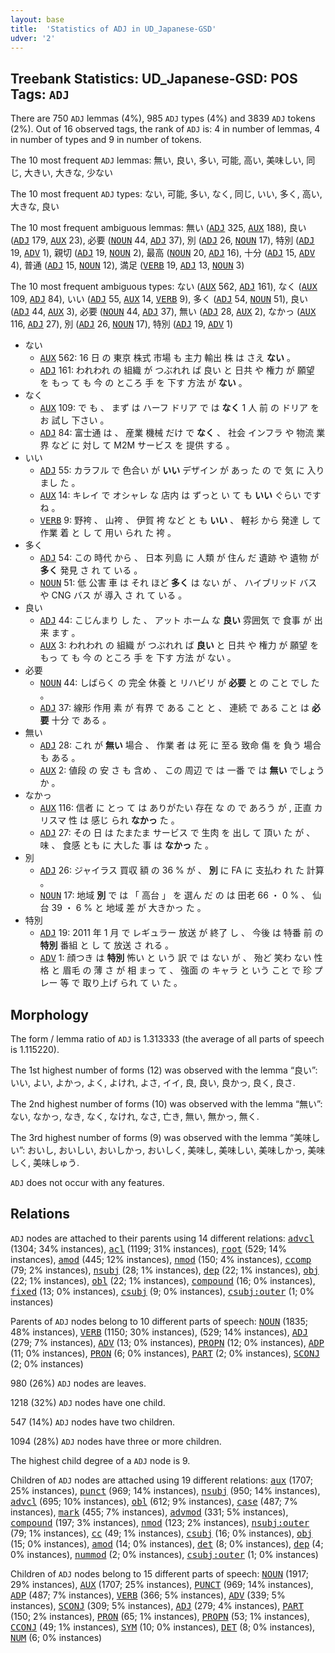 ```yaml
---
layout: base
title:  'Statistics of ADJ in UD_Japanese-GSD'
udver: '2'
---
```


## Treebank Statistics: UD_Japanese-GSD: POS Tags: `ADJ`

There are 750 `ADJ` lemmas (4%), 985 `ADJ` types (4%) and 3839 `ADJ` tokens (2%).
Out of 16 observed tags, the rank of `ADJ` is: 4 in number of lemmas, 4 in number of types and 9 in number of tokens.

The 10 most frequent `ADJ` lemmas: 無い, 良い, 多い, 可能, 高い, 美味しい, 同じ, 大きい, 大きな, 少ない

The 10 most frequent `ADJ` types:  ない, 可能, 多い, なく, 同じ, いい, 多く, 高い, 大きな, 良い

The 10 most frequent ambiguous lemmas: 無い (<tt><a href="ja_gsd-pos-ADJ.html">ADJ</a></tt> 325, <tt><a href="ja_gsd-pos-AUX.html">AUX</a></tt> 188), 良い (<tt><a href="ja_gsd-pos-ADJ.html">ADJ</a></tt> 179, <tt><a href="ja_gsd-pos-AUX.html">AUX</a></tt> 23), 必要 (<tt><a href="ja_gsd-pos-NOUN.html">NOUN</a></tt> 44, <tt><a href="ja_gsd-pos-ADJ.html">ADJ</a></tt> 37), 別 (<tt><a href="ja_gsd-pos-ADJ.html">ADJ</a></tt> 26, <tt><a href="ja_gsd-pos-NOUN.html">NOUN</a></tt> 17), 特別 (<tt><a href="ja_gsd-pos-ADJ.html">ADJ</a></tt> 19, <tt><a href="ja_gsd-pos-ADV.html">ADV</a></tt> 1), 親切 (<tt><a href="ja_gsd-pos-ADJ.html">ADJ</a></tt> 19, <tt><a href="ja_gsd-pos-NOUN.html">NOUN</a></tt> 2), 最高 (<tt><a href="ja_gsd-pos-NOUN.html">NOUN</a></tt> 20, <tt><a href="ja_gsd-pos-ADJ.html">ADJ</a></tt> 16), 十分 (<tt><a href="ja_gsd-pos-ADJ.html">ADJ</a></tt> 15, <tt><a href="ja_gsd-pos-ADV.html">ADV</a></tt> 4), 普通 (<tt><a href="ja_gsd-pos-ADJ.html">ADJ</a></tt> 15, <tt><a href="ja_gsd-pos-NOUN.html">NOUN</a></tt> 12), 満足 (<tt><a href="ja_gsd-pos-VERB.html">VERB</a></tt> 19, <tt><a href="ja_gsd-pos-ADJ.html">ADJ</a></tt> 13, <tt><a href="ja_gsd-pos-NOUN.html">NOUN</a></tt> 3)

The 10 most frequent ambiguous types:  ない (<tt><a href="ja_gsd-pos-AUX.html">AUX</a></tt> 562, <tt><a href="ja_gsd-pos-ADJ.html">ADJ</a></tt> 161), なく (<tt><a href="ja_gsd-pos-AUX.html">AUX</a></tt> 109, <tt><a href="ja_gsd-pos-ADJ.html">ADJ</a></tt> 84), いい (<tt><a href="ja_gsd-pos-ADJ.html">ADJ</a></tt> 55, <tt><a href="ja_gsd-pos-AUX.html">AUX</a></tt> 14, <tt><a href="ja_gsd-pos-VERB.html">VERB</a></tt> 9), 多く (<tt><a href="ja_gsd-pos-ADJ.html">ADJ</a></tt> 54, <tt><a href="ja_gsd-pos-NOUN.html">NOUN</a></tt> 51), 良い (<tt><a href="ja_gsd-pos-ADJ.html">ADJ</a></tt> 44, <tt><a href="ja_gsd-pos-AUX.html">AUX</a></tt> 3), 必要 (<tt><a href="ja_gsd-pos-NOUN.html">NOUN</a></tt> 44, <tt><a href="ja_gsd-pos-ADJ.html">ADJ</a></tt> 37), 無い (<tt><a href="ja_gsd-pos-ADJ.html">ADJ</a></tt> 28, <tt><a href="ja_gsd-pos-AUX.html">AUX</a></tt> 2), なかっ (<tt><a href="ja_gsd-pos-AUX.html">AUX</a></tt> 116, <tt><a href="ja_gsd-pos-ADJ.html">ADJ</a></tt> 27), 別 (<tt><a href="ja_gsd-pos-ADJ.html">ADJ</a></tt> 26, <tt><a href="ja_gsd-pos-NOUN.html">NOUN</a></tt> 17), 特別 (<tt><a href="ja_gsd-pos-ADJ.html">ADJ</a></tt> 19, <tt><a href="ja_gsd-pos-ADV.html">ADV</a></tt> 1)


* ない
  * <tt><a href="ja_gsd-pos-AUX.html">AUX</a></tt> 562: 16 日 の 東京 株式 市場 も 主力 輸出 株 は さえ <b>ない</b> 。
  * <tt><a href="ja_gsd-pos-ADJ.html">ADJ</a></tt> 161: われわれ の 組織 が つぶれれ ば 良い と 日共 や 権力 が 願望 を もっ て も 今 の ところ 手 を 下す 方法 が <b>ない</b> 。
* なく
  * <tt><a href="ja_gsd-pos-AUX.html">AUX</a></tt> 109: で も 、 まず は ハーフ ドリア で は <b>なく</b> 1 人 前 の ドリア を お 試し 下さい 。
  * <tt><a href="ja_gsd-pos-ADJ.html">ADJ</a></tt> 84: 富士通 は 、 産業 機械 だけ で <b>なく</b> 、 社会 インフラ や 物流 業 界 など に 対し て M2M サービス を 提供 する 。
* いい
  * <tt><a href="ja_gsd-pos-ADJ.html">ADJ</a></tt> 55: カラフル で 色合い が <b>いい</b> デザイン が あっ た の で 気 に 入り まし た 。
  * <tt><a href="ja_gsd-pos-AUX.html">AUX</a></tt> 14: キレイ で オシャレ な 店内 は ずっと い て も <b>いい</b> ぐらい です ね 。
  * <tt><a href="ja_gsd-pos-VERB.html">VERB</a></tt> 9: 野袴 、 山袴 、 伊賀 袴 など と も <b>いい</b> 、 軽衫 から 発達 し て 作業 着 と し て 用い られ た 袴 。
* 多く
  * <tt><a href="ja_gsd-pos-ADJ.html">ADJ</a></tt> 54: この 時代 から 、 日本 列島 に 人類 が 住ん だ 遺跡 や 遺物 が <b>多く</b> 発見 さ れ て いる 。
  * <tt><a href="ja_gsd-pos-NOUN.html">NOUN</a></tt> 51: 低 公害 車 は それ ほど <b>多く</b> は ない が 、 ハイブリッド バス や CNG バス が 導入 さ れ て いる 。
* 良い
  * <tt><a href="ja_gsd-pos-ADJ.html">ADJ</a></tt> 44: こじんまり し た 、 アット ホーム な <b>良い</b> 雰囲気 で 食事 が 出来 ます 。
  * <tt><a href="ja_gsd-pos-AUX.html">AUX</a></tt> 3: われわれ の 組織 が つぶれれ ば <b>良い</b> と 日共 や 権力 が 願望 を もっ て も 今 の ところ 手 を 下す 方法 が ない 。
* 必要
  * <tt><a href="ja_gsd-pos-NOUN.html">NOUN</a></tt> 44: しばらく の 完全 休養 と リハビリ が <b>必要</b> と の こと でし た 。
  * <tt><a href="ja_gsd-pos-ADJ.html">ADJ</a></tt> 37: 線形 作用 素 が 有界 で ある こと と 、 連続 で ある こと は <b>必要</b> 十分 で ある 。
* 無い
  * <tt><a href="ja_gsd-pos-ADJ.html">ADJ</a></tt> 28: これ が <b>無い</b> 場合 、 作業 者 は 死 に 至る 致命 傷 を 負う 場合 も ある 。
  * <tt><a href="ja_gsd-pos-AUX.html">AUX</a></tt> 2: 値段 の 安 さ も 含め 、 この 周辺 で は 一番 で は <b>無い</b> でしょう か 。
* なかっ
  * <tt><a href="ja_gsd-pos-AUX.html">AUX</a></tt> 116: 信者 に とっ て は ありがたい 存在 な の で あろう が , 正直 カリスマ 性 は 感じ られ <b>なかっ</b> た 。
  * <tt><a href="ja_gsd-pos-ADJ.html">ADJ</a></tt> 27: その 日 は たまたま サービス で 生肉 を 出し て 頂い た が 、 味 、 食感 とも に 大した 事 は <b>なかっ</b> た 。
* 別
  * <tt><a href="ja_gsd-pos-ADJ.html">ADJ</a></tt> 26: ジャイラス 買収 額 の 36 % が 、 <b>別</b> に FA に 支払わ れ た 計算 。
  * <tt><a href="ja_gsd-pos-NOUN.html">NOUN</a></tt> 17: 地域 <b>別</b> で は 「 高台 」 を 選ん だ の は 田老 66 ・ 0 % 、 仙台 39 ・ 6 % と 地域 差 が 大きかっ た 。
* 特別
  * <tt><a href="ja_gsd-pos-ADJ.html">ADJ</a></tt> 19: 2011 年 1 月 で レギュラー 放送 が 終了 し 、 今後 は 特番 前 の <b>特別</b> 番組 と し て 放送 さ れる 。
  * <tt><a href="ja_gsd-pos-ADV.html">ADV</a></tt> 1: 顔つき は <b>特別</b> 怖い と いう 訳 で は ない が 、 殆ど 笑わ ない 性格 と 眉毛 の 薄 さ が 相 まっ て 、 強面 の キャラ と いう こと で 珍 プレー 等 で 取り上げ られ て い た 。

## Morphology

The form / lemma ratio of `ADJ` is 1.313333 (the average of all parts of speech is 1.115220).

The 1st highest number of forms (12) was observed with the lemma “良い”: いい, よい, よかっ, よく, よけれ, よさ, イイ, 良, 良い, 良かっ, 良く, 良さ.

The 2nd highest number of forms (10) was observed with the lemma “無い”: ない, なかっ, なき, なく, なけれ, なさ, 亡き, 無い, 無かっ, 無く.

The 3rd highest number of forms (9) was observed with the lemma “美味しい”: おいし, おいしい, おいしかっ, おいしく, 美味し, 美味しい, 美味しかっ, 美味しく, 美味しゅう.

`ADJ` does not occur with any features.


## Relations

`ADJ` nodes are attached to their parents using 14 different relations: <tt><a href="ja_gsd-dep-advcl.html">advcl</a></tt> (1304; 34% instances), <tt><a href="ja_gsd-dep-acl.html">acl</a></tt> (1199; 31% instances), <tt><a href="ja_gsd-dep-root.html">root</a></tt> (529; 14% instances), <tt><a href="ja_gsd-dep-amod.html">amod</a></tt> (445; 12% instances), <tt><a href="ja_gsd-dep-nmod.html">nmod</a></tt> (150; 4% instances), <tt><a href="ja_gsd-dep-ccomp.html">ccomp</a></tt> (79; 2% instances), <tt><a href="ja_gsd-dep-nsubj.html">nsubj</a></tt> (28; 1% instances), <tt><a href="ja_gsd-dep-dep.html">dep</a></tt> (22; 1% instances), <tt><a href="ja_gsd-dep-obj.html">obj</a></tt> (22; 1% instances), <tt><a href="ja_gsd-dep-obl.html">obl</a></tt> (22; 1% instances), <tt><a href="ja_gsd-dep-compound.html">compound</a></tt> (16; 0% instances), <tt><a href="ja_gsd-dep-fixed.html">fixed</a></tt> (13; 0% instances), <tt><a href="ja_gsd-dep-csubj.html">csubj</a></tt> (9; 0% instances), <tt><a href="ja_gsd-dep-csubj-outer.html">csubj:outer</a></tt> (1; 0% instances)

Parents of `ADJ` nodes belong to 10 different parts of speech: <tt><a href="ja_gsd-pos-NOUN.html">NOUN</a></tt> (1835; 48% instances), <tt><a href="ja_gsd-pos-VERB.html">VERB</a></tt> (1150; 30% instances),  (529; 14% instances), <tt><a href="ja_gsd-pos-ADJ.html">ADJ</a></tt> (279; 7% instances), <tt><a href="ja_gsd-pos-ADV.html">ADV</a></tt> (13; 0% instances), <tt><a href="ja_gsd-pos-PROPN.html">PROPN</a></tt> (12; 0% instances), <tt><a href="ja_gsd-pos-ADP.html">ADP</a></tt> (11; 0% instances), <tt><a href="ja_gsd-pos-PRON.html">PRON</a></tt> (6; 0% instances), <tt><a href="ja_gsd-pos-PART.html">PART</a></tt> (2; 0% instances), <tt><a href="ja_gsd-pos-SCONJ.html">SCONJ</a></tt> (2; 0% instances)

980 (26%) `ADJ` nodes are leaves.

1218 (32%) `ADJ` nodes have one child.

547 (14%) `ADJ` nodes have two children.

1094 (28%) `ADJ` nodes have three or more children.

The highest child degree of a `ADJ` node is 9.

Children of `ADJ` nodes are attached using 19 different relations: <tt><a href="ja_gsd-dep-aux.html">aux</a></tt> (1707; 25% instances), <tt><a href="ja_gsd-dep-punct.html">punct</a></tt> (969; 14% instances), <tt><a href="ja_gsd-dep-nsubj.html">nsubj</a></tt> (950; 14% instances), <tt><a href="ja_gsd-dep-advcl.html">advcl</a></tt> (695; 10% instances), <tt><a href="ja_gsd-dep-obl.html">obl</a></tt> (612; 9% instances), <tt><a href="ja_gsd-dep-case.html">case</a></tt> (487; 7% instances), <tt><a href="ja_gsd-dep-mark.html">mark</a></tt> (455; 7% instances), <tt><a href="ja_gsd-dep-advmod.html">advmod</a></tt> (331; 5% instances), <tt><a href="ja_gsd-dep-compound.html">compound</a></tt> (197; 3% instances), <tt><a href="ja_gsd-dep-nmod.html">nmod</a></tt> (123; 2% instances), <tt><a href="ja_gsd-dep-nsubj-outer.html">nsubj:outer</a></tt> (79; 1% instances), <tt><a href="ja_gsd-dep-cc.html">cc</a></tt> (49; 1% instances), <tt><a href="ja_gsd-dep-csubj.html">csubj</a></tt> (16; 0% instances), <tt><a href="ja_gsd-dep-obj.html">obj</a></tt> (15; 0% instances), <tt><a href="ja_gsd-dep-amod.html">amod</a></tt> (14; 0% instances), <tt><a href="ja_gsd-dep-det.html">det</a></tt> (8; 0% instances), <tt><a href="ja_gsd-dep-dep.html">dep</a></tt> (4; 0% instances), <tt><a href="ja_gsd-dep-nummod.html">nummod</a></tt> (2; 0% instances), <tt><a href="ja_gsd-dep-csubj-outer.html">csubj:outer</a></tt> (1; 0% instances)

Children of `ADJ` nodes belong to 15 different parts of speech: <tt><a href="ja_gsd-pos-NOUN.html">NOUN</a></tt> (1917; 29% instances), <tt><a href="ja_gsd-pos-AUX.html">AUX</a></tt> (1707; 25% instances), <tt><a href="ja_gsd-pos-PUNCT.html">PUNCT</a></tt> (969; 14% instances), <tt><a href="ja_gsd-pos-ADP.html">ADP</a></tt> (487; 7% instances), <tt><a href="ja_gsd-pos-VERB.html">VERB</a></tt> (366; 5% instances), <tt><a href="ja_gsd-pos-ADV.html">ADV</a></tt> (339; 5% instances), <tt><a href="ja_gsd-pos-SCONJ.html">SCONJ</a></tt> (309; 5% instances), <tt><a href="ja_gsd-pos-ADJ.html">ADJ</a></tt> (279; 4% instances), <tt><a href="ja_gsd-pos-PART.html">PART</a></tt> (150; 2% instances), <tt><a href="ja_gsd-pos-PRON.html">PRON</a></tt> (65; 1% instances), <tt><a href="ja_gsd-pos-PROPN.html">PROPN</a></tt> (53; 1% instances), <tt><a href="ja_gsd-pos-CCONJ.html">CCONJ</a></tt> (49; 1% instances), <tt><a href="ja_gsd-pos-SYM.html">SYM</a></tt> (10; 0% instances), <tt><a href="ja_gsd-pos-DET.html">DET</a></tt> (8; 0% instances), <tt><a href="ja_gsd-pos-NUM.html">NUM</a></tt> (6; 0% instances)

